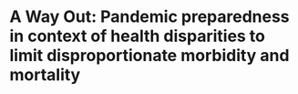 # A Way Out: Pandemic preparedness in context of health disparities to limit disproportionate morbidity and mortality
